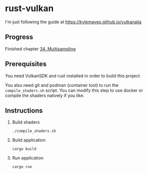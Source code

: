 # rust-vulkan

I'm just following the guide at https://kylemayes.github.io/vulkanalia

## Progress

Finished chapter [34. Multisampling](https://kylemayes.github.io/vulkanalia/quality/multisampling.html)

## Prerequisites

You need VulkanSDK and rust installed in order to build this project.

You also need git and podman (container tool) to run the `compile_shaders.sh` script.
You can modify this step to use docker or compile the shaders natively if you like.

## Instructions

1. Build shaders

    ```console
    ./compile_shaders.sh
    ```

2. Build application

    ```console
    cargo build
    ```

3. Run application

    ```console
    cargo run
    ```
